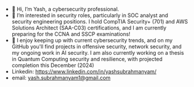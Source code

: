 - 👋 Hi, I’m Yash, a cybersecurity professional.
- 👀 I’m interested in security roles, particularly in SOC analyst and security engineering positions. I hold CompTIA Security+ (701) and AWS Solutions Architect (SAA-C03) certifications, and I am currently preparing for the CCNA and SSCP examinations!
- 🌱 I enjoy keeping up with current cybersecurity trends, and on my GitHub you'll find projects in offensive security, network security, and my ongoing work in AI security. I am also currently working on a thesis in Quantum Computing security and resilience, with projected completion this December (2024)
- Linkedin: https://www.linkedin.com/in/yashsubrahmanyam/
- email: yash.subrahmanyam1@gmail.com

<!---
yashsubrahmanyam/yashsubrahmanyam is a ✨ special ✨ repository because its `README.md` (this file) appears on your GitHub profile.
You can click the Preview link to take a look at your changes.
--->
